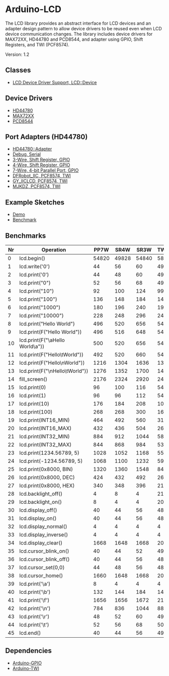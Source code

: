 # Arduino-LCD
The LCD library provides an abstract interface for LCD devices and an
adapter design pattern to allow device drivers to be reused even when
LCD device communication changes. The library includes device drivers
for MAX72XX, HD44780 and PCD8544, and adapter using GPIO, Shift
Registers, and TWI (PCF8574).

Version: 1.2

## Classes

* [LCD Device Driver Support, LCD::Device](./src/LCD.h)

## Device Drivers

* [HD44780](./src/Driver/HD44780.h)
* [MAX72XX](./src/Driver/MAX72XX.h)
* [PCD8544](./src/Driver/PCD8544.h)

## Port Adapters (HD44780)

* [HD44780::Adapter](./src/Driver/HD44780.h)
* [Debug, Serial](./src/Adapter/Debug.h)
* [3-Wire, Shift Register, GPIO](./src/Adapter/SR3W.h)
* [4-Wire, Shift Register, GPIO](./src/Adapter/SR4W.h)
* [7-Wire, 4-bit Parallel Port, GPIO](./src/Adapter/PP7W.h)
* [DFRobot_IIC, PCF8574, TWI](./src/Adapter/DFRobot_IIC.h)
* [GY_IICLCD, PCF8574, TWI](./src/Adapter/GY_IICLCD.h)
* [MJKDZ, PCF8574, TWI](./src/Adapter/MJKDZ.h)

## Example Sketches

* [Demo](./examples/Demo)
* [Benchmark](./examples/Benchmark)

## Benchmarks

Nr|Operation|PP7W|SR4W|SR3W|TWI(SW)|TWI(100)|TWI(400)|PCD8544
--|---------|----|----|----|-------|--------|--------|-------
0|lcd.begin()|54820|49828|54840|58160|58384|55896|4388
1|lcd.write('0')|44|56|60|496|516|176|64
2|lcd.print('0')|44|48|60|496|520|180|68
3|lcd.print("0")|52|56|68|496|528|184|80
4|lcd.print("10")|92|100|124|992|1044|356|136
5|lcd.print("100")|136|148|184|1484|1560|528|208
6|lcd.print("1000")|180|196|240|1976|2080|704|272
7|lcd.print("10000")|228|248|296|2468|2596|880|332
8|lcd.print("Hello World")|496|520|656|5424|5708|1924|716
9|lcd.print(F("Hello World"))|496|516|648|5408|5700|1928|720
10|lcd.print(F("\aHello World\a"))|500|520|656|5420|5720|1932|744
11|lcd.print(F("Hello\tWorld"))|492|520|660|5420|5720|1932|684
12|lcd.print(F("Hello\nWorld"))|1216|1304|1636|13756|14524|4896|1424
13|lcd.print(F("\nHello\tWorld"))|1276|1352|1700|14260|15036|5080|1448
14|fill_screen()|2176|2324|2920|24568|25896|8736|9252
15|lcd.print(0)|96|100|116|540|568|224|120
16|lcd.print(1)|96|96|112|548|572|228|116
17|lcd.print(10)|176|184|208|1072|1128|436|224
18|lcd.print(100)|268|268|300|1608|1684|656|328
19|lcd.print(INT16_MIN)|464|492|560|3156|3308|1256|592
20|lcd.print(INT16_MAX)|432|436|504|2668|2812|1076|532
21|lcd.print(INT32_MIN)|884|912|1044|5808|6096|2316|1112
22|lcd.print(INT32_MAX)|844|868|984|5320|5580|2148|1048
23|lcd.print(1234.56789, 5)|1028|1052|1168|5504|5764|2332|1236
24|lcd.print(-1234.56789, 5)|1068|1100|1232|5988|6280|2504|1296
25|lcd.print(0x8000, BIN)|1320|1360|1548|8480|8912|3404|2428
26|lcd.print(0x8000, DEC)|424|432|492|2664|2796|1072|528
27|lcd.print(0x8000, HEX)|340|348|396|2132|2232|864|428
28|lcd.backlight_off()|4|8|4|212|228|84|4
29|lcd.backlight_on()|8|4|4|208|228|88|4
30|lcd.display_off()|40|44|56|484|512|172|12
31|lcd.display_on()|40|44|56|484|520|168|12
32|lcd.display_normal()|4|4|4|4|4|4|12
33|lcd.display_inverse()|4|4|4|4|4|4|12
34|lcd.display_clear()|1668|1648|1668|2096|2120|1776|4332
35|lcd.cursor_blink_on()|40|44|52|492|512|168|4
36|lcd.cursor_blink_off()|40|44|56|488|516|180|4
37|lcd.cursor_set(0,0)|44|48|56|488|520|176|24
38|lcd.cursor_home()|1660|1648|1668|2096|2124|1776|28
39|lcd.print('\a')|8|4|4|4|4|4|8
40|lcd.print('\b')|132|144|184|1472|1560|532|88
41|lcd.print('\f')|1656|1656|1672|2100|2128|1788|4340
42|lcd.print('\n')|784|836|1044|8836|9320|3160|764
43|lcd.print('\r')|48|52|60|492|520|180|32
44|lcd.print('\t')|52|56|68|504|524|184|36
45|lcd.end()|40|44|56|492|516|172|4340

## Dependencies

* [Arduino-GPIO](https://github.com/mikaelpatel/Arduino-GPIO)
* [Arduino-TWI](https://github.com/mikaelpatel/Arduino-TWI)

